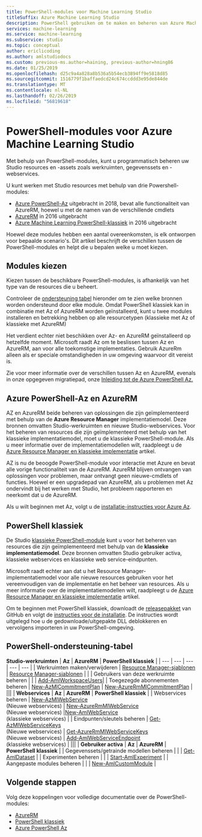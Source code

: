 ```yaml
---
title: PowerShell-modules voor Machine Learning Studio
titleSuffix: Azure Machine Learning Studio
description: PowerShell gebruiken om te maken en beheren van Azure Machine Learning Studio-werkruimten, experimenten, webservices en meer.
services: machine-learning
ms.service: machine-learning
ms.subservice: studio
ms.topic: conceptual
author: ericlicoding
ms.author: amlstudiodocs
ms.custom: previous-ms.author=haining, previous-author=hning86
ms.date: 01/25/2019
ms.openlocfilehash: d25c9a4a828a8b536a5b54ecb3894ff9e5818d85
ms.sourcegitcommit: 1516779f1baffaedcd24c674ccddd3e95de844de
ms.translationtype: MT
ms.contentlocale: nl-NL
ms.lasthandoff: 02/26/2019
ms.locfileid: "56819618"
---
```

# <a name="powershell-modules-for-azure-machine-learning-studio"></a>PowerShell-modules voor Azure Machine Learning Studio

Met behulp van PowerShell-modules, kunt u programmatisch beheren uw Studio resources en -assets zoals werkruimten, gegevenssets en -webservices.

U kunt werken met Studio resources met behulp van drie Powershell-modules:

* [Azure PowerShell-Az](#az-rm) uitgebracht in 2018, bevat alle functionaliteit van AzureRM, hoewel u met de namen van de verschillende cmdlets
* [AzureRM](#az-rm) in 2016 uitgebracht
* [Azure Machine Learning PowerShell-klassiek](#classic) in 2016 uitgebracht

Hoewel deze modules hebben een aantal overeenkomsten, is elk ontworpen voor bepaalde scenario's. Dit artikel beschrijft de verschillen tussen de PowerShell-modules en helpt die u bepalen welke u moet kiezen.

## <a name="choosing-modules"></a> Modules kiezen

Kiezen tussen de beschikbare PowerShell-modules, is afhankelijk van het type van de resources die u beheert.

Controleer de [ondersteuning tabel](#support-table) hieronder om te zien welke bronnen worden ondersteund door elke module. Omdat PowerShell klassiek kan in combinatie met Az of AzureRM worden geïnstalleerd, kunt u twee modules installeren en betrekking hebben op alle resourcetypen (klassieke met Az of klassieke met AzureRM)

Het verdient echter niet beschikken over Az- en AzureRM geïnstalleerd op hetzelfde moment. Microsoft raadt Az om te beslissen tussen Az en AzureRM, aan voor alle toekomstige implementaties. Gebruik AzureRm alleen als er speciale omstandigheden in uw omgeving waarvoor dit vereist is.

Zie voor meer informatie over de verschillen tussen Az en AzureRM, evenals in onze opgegeven migratiepad, onze [Inleiding tot de Azure PowerShell Az.](https://docs.microsoft.com/powershell/azure/new-azureps-module-az)

## <a name="az-rm"></a> Azure PowerShell-Az en AzureRM

AZ en AzureRM beide beheren van oplossingen die zijn geïmplementeerd met behulp van de **Azure Resource Manager** implementatiemodel. Deze bronnen omvatten Studio-werkruimten en nieuwe Studio-webservices. Voor het beheren van resources die zijn geïmplementeerd met behulp van het klassieke implementatiemodel, moet u de klassieke PowerShell-module. Als u meer informatie over de implementatiemodellen wilt, raadpleegt u de [Azure Resource Manager en klassieke implementatie](https://docs.microsoft.com/azure/azure-resource-manager/resource-manager-deployment-model) artikel.

AZ is nu de beoogde PowerShell-module voor interactie met Azure en bevat alle vorige functionaliteit van de AzureRM. AzureRM blijven ontvangen van oplossingen voor problemen, maar ontvangt geen nieuwe-cmdlets of functies. Hoewel er een upgradepad van AzureRM, als u problemen met Az ondervindt bij het werken met Studio, het probleem rapporteren en neerkomt dat u de AzureRM.

Als u wilt beginnen met Az, volgt u de [installatie-instructies voor Azure Az](https://docs.microsoft.com/powershell/azure/install-az-ps).

## <a name="classic"></a> PowerShell klassiek

De Studio [klassieke PowerShell-module](https://aka.ms/amlps) kunt u voor het beheren van resources die zijn geïmplementeerd met behulp van de **klassieke implementatiemodel**. Deze bronnen omvatten Studio gebruiker activa, klassieke webservices en klassieke web service-eindpunten.

Microsoft raadt echter aan dat u het Resource Manager-implementatiemodel voor alle nieuwe resources gebruiken voor het vereenvoudigen van de implementatie en het beheer van resources. Als u meer informatie over de implementatiemodellen wilt, raadpleegt u de [Azure Resource Manager en klassieke implementatie](https://docs.microsoft.com/azure/azure-resource-manager/resource-manager-deployment-model) artikel.

Om te beginnen met PowerShell klassiek, downloadt de [releasepakket](https://github.com/hning86/azuremlps/releases) van GitHub en volgt de [instructies voor de installatie](https://github.com/hning86/azuremlps/blob/master/README.md). De instructies wordt uitgelegd hoe u de gedownloade/uitgepakte DLL deblokkeren en vervolgens importeren in uw PowerShell-omgeving.

## <a name="support-table"></a> PowerShell-ondersteuning-tabel

 **Studio-werkruimten** | **Az** |  **AzureRM** | **PowerShell klassiek** |
| --- | --- | --- | --- | --- |
| Werkruimten maken/verwijderen | [Resource Manager-sjablonen](https://docs.microsoft.com/azure/machine-learning/studio/deploy-with-resource-manager-template) | [Resource Manager-sjablonen](https://docs.microsoft.com/azure/machine-learning/studio/deploy-with-resource-manager-template) |  |
| Gebruikers van deze werkruimte beheren |  |  | [Add-AmlWorkspaceUsers](https://github.com/hning86/azuremlps#add-amlworkspaceusers)|
| Toegezegde abonnementen beheren | [New-AzMlCommitmentPlan](https://docs.microsoft.com/powershell/module/az.machinelearning/new-azmlcommitmentplan) | [New-AzureRmMlCommitmentPlan](https://docs.microsoft.com/powershell/module/azurerm.machinelearning/new-azurermmlcommitmentplan) |
|||
| **Webservices** | **Az** | **AzureRM** | **PowerShell klassiek** |
| Webservices beheren | [New-AzMlWebService](https://docs.microsoft.com/powershell/module/az.machinelearning/new-azmlwebservice) <br> (Nieuwe webservices) | [New-AzureRmMlWebService](https://docs.microsoft.com/powershell/module/azurerm.machinelearning/new-azurermmlwebservice) <br> (Nieuwe webservices) |[New-AmlWebService](https://github.com/hning86/azuremlps#manage-classic-web-service) <br> (klassieke webservices) |
| Eindpunten/sleutels beheren |  [Get-AzMlWebServiceKeys](https://docs.microsoft.com/powershell/module/az.machinelearning/get-azmlwebservicekeys) <br> (Nieuwe webservices) | [Get-AzureRmMlWebServiceKeys](https://docs.microsoft.com/powershell/module/azurerm.machinelearning/get-azurermmlwebservicekeys) <br> (Nieuwe webservices) | [Add-AmlWebServiceEndpoint](https://github.com/hning86/azuremlps#manage-classic-web-servcie-endpoint) <br> (klassieke webservices) |
|||
| **Gebruiker activa** | **Az** | **AzureRM** | **PowerShell klassiek** |
| Gegevenssets/getrainde modellen beheren |  |  | [Get-AmlDataset](https://github.com/hning86/azuremlps#manage-user-assets-dataset-trained-model-transform) |
| Experimenten beheren |  |  | [Start-AmlExperiment](https://github.com/hning86/azuremlps#manage-experiment) |
| Aangepaste modules beheren |  |  | [New-AmlCustomModule](https://github.com/hning86/azuremlps#manage-custom-module) |


## <a name="next-steps"></a>Volgende stappen
Volg deze koppelingen voor volledige documentatie over de PowerShell-modules:
* [AzureRM](https://docs.microsoft.com/powershell/module/azurerm.machinelearning/#machine_learning)
* [PowerShell klassiek](https://aka.ms/amlps)
* [Azure PowerShell Az](https://docs.microsoft.com/powershell/module/az.machinelearning/#machine_learning)
